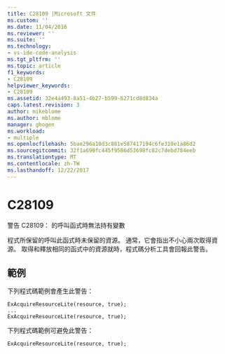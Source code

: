 ```yaml
---
title: C28109 |Microsoft 文件
ms.custom: ''
ms.date: 11/04/2016
ms.reviewer: ''
ms.suite: ''
ms.technology:
- vs-ide-code-analysis
ms.tgt_pltfrm: ''
ms.topic: article
f1_keywords:
- C28109
helpviewer_keywords:
- C28109
ms.assetid: 32e4a493-8a51-4b27-b599-6271cd8d834a
caps.latest.revision: 3
author: mikeblome
ms.author: mblome
manager: ghogen
ms.workload:
- multiple
ms.openlocfilehash: 5bae296a10d3c881e587417194c6fe310e1a86d2
ms.sourcegitcommit: 32f1a690fc445f9586d53698fc82c7debd784eeb
ms.translationtype: MT
ms.contentlocale: zh-TW
ms.lasthandoff: 12/22/2017
---
```

# <a name="c28109"></a>C28109
警告 C28109： 的呼叫函式時無法持有變數  
  
 程式所保留的呼叫此函式時未保留的資源。 通常，它會指出不小心兩次取得資源。 取得和釋放相同的函式中的資源就時，程式碼分析工具會回報此警告。  
  
## <a name="example"></a>範例  
 下列程式碼範例會產生此警告：  
  
```  
ExAcquireResourceLite(resource, true);  
...  
ExAcquireResourceLite(resource, true);  
```  
  
 下列程式碼範例可避免此警告：  
  
```  
ExAcquireResourceLite(resource, true);  
```